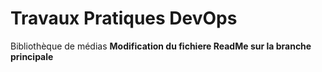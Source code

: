 <h1>Travaux Pratiques DevOps</h1>
Bibliothèque de médias 
<strong>Modification du fichiere ReadMe sur la branche principale</strong>
